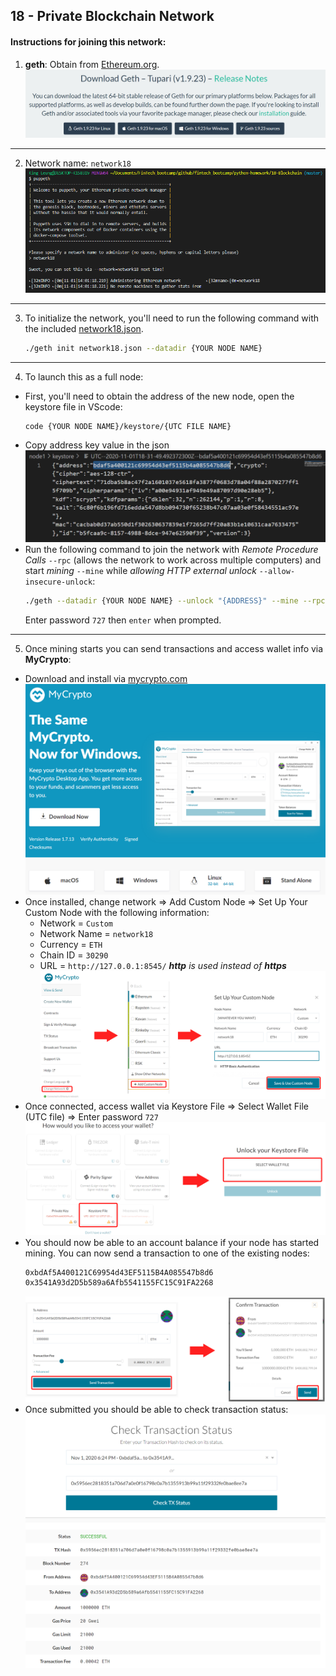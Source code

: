## 18 - Private Blockchain Network

#### Instructions for joining this network:
1. **geth**: Obtain from [Ethereum.org](https://geth.ethereum.org/downloads/). ![Select your version for your OS](Screenshots/geth_download.PNG)
---

2. Network name: `network18`
    ![setup through puppeth](https://github.com/klleung72781/fintech_bootcamp/blob/master/python-homework/18-Blockchain/Screenshots/network18_puppeth.PNG?raw=true)
---

3. To initialize the network, you'll need to run the following command with the included [network18.json](./network18.json).
    ```bash
    ./geth init network18.json --datadir {YOUR NODE NAME}
    ```
---

4. To launch this as a full node:
 * First, you'll need to obtain the address of the new node, open the keystore file in VScode:
    ```bash
    code {YOUR NODE NAME}/keystore/{UTC FILE NAME}
    ```
 * Copy address key value in the json
    ![address](Screenshots/address.PNG)
 * Run the following command to join the network with *Remote Procedure Calls* `--rpc` (allows the network to work across multiple computers) and start *mining* `--mine` while *allowing HTTP external unlock* `--allow-insecure-unlock`:
    ```bash
    ./geth --datadir {YOUR NODE NAME} --unlock "{ADDRESS}" --mine --rpc --allow-insecure-unlock
    ```
    Enter password `727` then `enter` when prompted.
---

5. Once mining starts you can send transactions and access wallet info via **MyCrypto**:
 * Download and install via [mycrypto.com](https://download.mycrypto.com/)
 ![mycrypto](Screenshots/mycrypto.PNG)
 * Once installed, change network => Add Custom Node => Set Up Your Custom Node with the following information:
    * Network = `Custom`
    * Network Name = `network18`
    * Currency = `ETH`
    * Chain ID = `30290`
    * URL = `http://127.0.0.1:8545/` ***http** is used instead of **https***
 ![change network](https://github.com/klleung72781/fintech_bootcamp/blob/master/python-homework/18-Blockchain/Screenshots/mycrypto_addcustomnode.PNG?raw=true)
 * Once connected, access wallet via Keystore File => Select Wallet File (UTC file) => Enter password `727`
 ![keystore](https://github.com/klleung72781/fintech_bootcamp/blob/master/python-homework/18-Blockchain/Screenshots/keystore.PNG?raw=true)
 * You should now be able to an account balance if your node has started mining.  You can now send a transaction to one of the existing nodes:
    ```bash
    0xbdAf5A400121C69954d43EF5115B4A085547b8d6
    0x3541A93d2D5b589a6Afb5541155FC15C91FA2268
    ```
    ![send_transaction](https://github.com/klleung72781/fintech_bootcamp/blob/master/python-homework/18-Blockchain/Screenshots/transaction.PNG?raw=true)
 * Once submitted you should be able to check transaction status:
![transaction_status](https://github.com/klleung72781/fintech_bootcamp/blob/master/python-homework/18-Blockchain/Screenshots/transaction_status.PNG?raw=true)







 
 